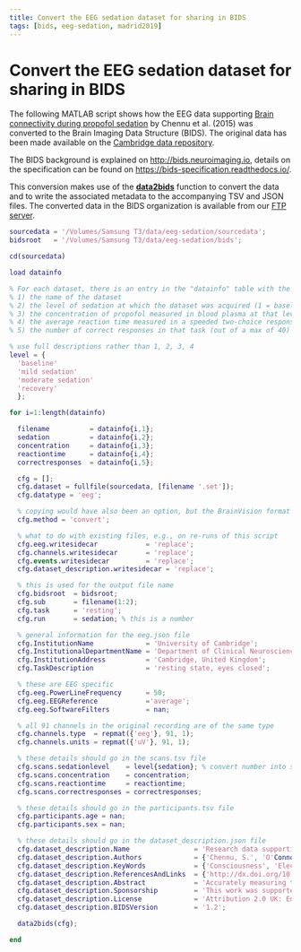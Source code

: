 ```yaml
---
title: Convert the EEG sedation dataset for sharing in BIDS
tags: [bids, eeg-sedation, madrid2019]
---
```


# Convert the EEG sedation dataset for sharing in BIDS

The following MATLAB script shows how the EEG data supporting [Brain connectivity during propofol sedation](https://doi.org/10.1371/journal.pcbi.1004669)
by Chennu et al. (2015) was converted to the Brain Imaging Data Structure (BIDS). The original data has been made available on the [Cambridge data repository](https://www.repository.cam.ac.uk/handle/1810/252736).

The BIDS background is explained on <http://bids.neuroimaging.io>, details on the specification can be found on <https://bids-specification.readthedocs.io/>.

This conversion makes use of the **[data2bids](https://github.com/fieldtrip/fieldtrip/blob/release/data2bids.m)** function to convert the data and to write the associated metadata to the accompanying TSV and JSON files. The converted data in the BIDS organization is available from our [FTP server](ftp://ftp.fieldtriptoolbox.org/pub/fieldtrip/workshop/madrid2019/extra/complete_resting_data/).

```` matlab
sourcedata = '/Volumes/Samsung T3/data/eeg-sedation/sourcedata';
bidsroot   = '/Volumes/Samsung T3/data/eeg-sedation/bids';

cd(sourcedata)

load datainfo

% For each dataset, there is an entry in the "datainfo" table with the following content
% 1) the name of the dataset
% 2) the level of sedation at which the dataset was acquired (1 = baseline, 2 = mild sedation, 3 = moderate sedation, 4 = recovery)
% 3) the concentration of propofol measured in blood plasma at that level (in microgram/litre)
% 4) the average reaction time measured in a speeded two-choice response task administered at that level (in milliseconds)
% 5) the number of correct responses in that task (out of a max of 40)

% use full descriptions rather than 1, 2, 3, 4
level = {
  'baseline'
  'mild sedation'
  'moderate sedation'
  'recovery'
  };

for i=1:length(datainfo)

  filename          = datainfo{i,1};
  sedation          = datainfo{i,2};
  concentration     = datainfo{i,3};
  reactiontime      = datainfo{i,4};
  correctresponses  = datainfo{i,5};

  cfg = [];
  cfg.dataset = fullfile(sourcedata, [filename '.set']);
  cfg.datatype = 'eeg';

  % copying would have also been an option, but the BrainVision format is more widely supported
  cfg.method = 'convert';

  % what to do with existing files, e.g., on re-runs of this script
  cfg.eeg.writesidecar            = 'replace';
  cfg.channels.writesidecar       = 'replace';
  cfg.events.writesidecar         = 'replace';
  cfg.dataset_description.writesidecar = 'replace';

  % this is used for the output file name
  cfg.bidsroot  = bidsroot;
  cfg.sub       = filename(1:2);
  cfg.task      = 'resting';
  cfg.run       = sedation; % this is a number

  % general information for the eeg.json file
  cfg.InstitutionName             = 'University of Cambridge';
  cfg.InstitutionalDepartmentName = 'Department of Clinical Neurosciences';
  cfg.InstitutionAddress          = 'Cambridge, United Kingdom';
  cfg.TaskDescription             = 'resting state, eyes closed';

  % these are EEG specific
  cfg.eeg.PowerLineFrequency      = 50;
  cfg.eeg.EEGReference            ='average';
  cfg.eeg.SoftwareFilters         = nan;

  % all 91 channels in the original recording are of the same type
  cfg.channels.type  = repmat({'eeg'}, 91, 1);
  cfg.channels.units = repmat({'uV'}, 91, 1);

  % these details should go in the scans.tsv file
  cfg.scans.sedationlevel    = level{sedation}; % convert number into string
  cfg.scans.concentration    = concentration;
  cfg.scans.reactiontime     = reactiontime;
  cfg.scans.correctresponses = correctresponses;

  % these details should go in the participants.tsv file
  cfg.participants.age = nan;
  cfg.participants.sex = nan;

  % these details should go in the dataset_description.json file
  cfg.dataset_description.Name                = 'Research data supporting ''Brain connectivity during propofol sedation''';
  cfg.dataset_description.Authors             = {'Chennu, S.', 'O'Connor, S.', 'Adapa, R.', 'Menon, D. K.', 'Bekinschtein, T. A.'};
  cfg.dataset_description.KeyWords            = {'Consciousness', 'Electroencephalography', 'Sedation', 'Propofol', 'Brain Connectivity'};
  cfg.dataset_description.ReferencesAndLinks  = {'http://dx.doi.org/10.1371/journal.pcbi.1004669', 'https://www.repository.cam.ac.uk/handle/1810/252736'};
  cfg.dataset_description.Abstract            = 'Accurately measuring the neural correlates of consciousness is a grand challenge for neuroscience. Despite theoretical advances, developing reliable brain measures to track the loss of reportable consciousness during sedation is hampered by significant individual variability in susceptibility to anaesthetics. We addressed this challenge using high-density electroencephalography to characterise changes in brain networks during propofol sedation. Assessments of spectral connectivity networks before, during and after sedation were combined with measurements of behavioural responsiveness and drug concentrations in blood. Strikingly, we found that participants who had weaker alpha band networks at baseline were more likely to become unresponsive during sedation, despite registering similar levels of drug in blood. In contrast, phase-amplitude coupling between slow and alpha oscillations correlated with drug concentrations in blood. Our findings highlight novel markers that prognosticate individual differences in susceptibility to propofol and track drug exposure. These advances could inform accurate drug titration and brain state monitoring during anaesthesia.';
  cfg.dataset_description.Sponsorship         = 'This work was supported by grants from the James S. McDonnell Foundation, the Wellcome Trust [WT093811MA to TAB], and the British Oxygen Professorship from the Royal College of Anaesthetists [to DKM]. The research was also supported by the NIHR Brain Injury Healthcare Technology Co-operative based at Cambridge University Hospitals NHS Foundation Trust and University of Cambridge. The views expressed are those of the authors and not necessarily those of the UK National Health Service, the NIHR or the UK Department of Health. The funders had no role in study design, data collection and analysis, decision to publish, or preparation of the manuscript.';
  cfg.dataset_description.License             = 'Attribution 2.0 UK: England & Wales, see http://creativecommons.org/licenses/by/2.0/uk/';
  cfg.dataset_description.BIDSVersion         = '1.2';

  data2bids(cfg);

end

````
